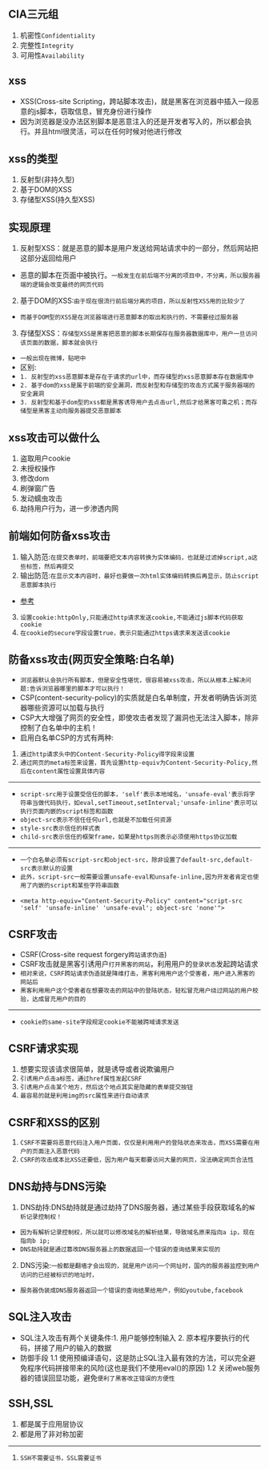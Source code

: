 ## CIA三元组
1. 机密性`Confidentiality`
2. 完整性`Integrity`
3. 可用性`Availability`

## xss
* XSS(Cross-site Scripting，跨站脚本攻击)，就是黑客在浏览器中插入一段恶意的js脚本，窃取信息，冒充身份进行操作
* 因为浏览器是没办法区别脚本是恶意注入的还是开发者写入的，所以都会执行。并且html很灵活，可以在任何时候对他进行修改

## xss的类型
1. 反射型(非持久型)
2. 基于DOM的XSS
3. 存储型XSS(持久型XSS)

## 实现原理
1. 反射型XSS：就是恶意的脚本是用户发送给网站请求中的一部分，然后网站把这部分返回给用户
* 恶意的脚本在页面中被执行。`一般发生在前后端不分离的项目中，不分离，所以服务器端的逻辑会改变最终的网页代码`
2. 基于DOM的XSS:`由于现在很流行前后端分离的项目，所以反射性XSS用的比较少了`
* `而基于DOM型的XSS是在浏览器端进行恶意脚本的取出和执行的，不需要经过服务器`
3. 存储型XSS：`存储型XSS是黑客把恶意的脚本长期保存在服务器数据库中，用户一旦访问该页面的数据，脚本就会执行`
* `一般出现在微博，贴吧中`
* 区别:
* `1. 反射型的xss恶意脚本是存在于请求的url中，而存储型的xss恶意脚本存在数据库中`
* `2. 基于dom的xss是属于前端的安全漏洞，而反射型和存储型的攻击方式属于服务器端的安全漏洞`
* `3. 反射型和基于dom型的xss都是黑客诱导用户去点击url,然后才给黑客可乘之机；而存储型是黑客主动向服务器提交恶意脚本`

## xss攻击可以做什么
1. 盗取用户cookie
2. 未授权操作
3. 修改dom
4. 刷弹窗广告
5. 发动蠕虫攻击
6. 劫持用户行为，进一步渗透内网

## 前端如何防备xss攻击
1. 输入防范:`在提交表单时，前端要把文本内容转换为实体编码，也就是过滤掉script,a这些标签，然后再提交`
2. 输出防范:`在显示文本内容时，最好也要做一次html实体编码转换后再显示，防止script恶意脚本执行`
* [参考](https://www.jianshu.com/p/e554b5a5c304)
3. `设置cookie:httpOnly,只能通过http请求发送cookie,不能通过js脚本代码获取cookie`
4. `在cookie的secure字段设置true，表示只能通过https请求来发送该cookie`

## 防备xss攻击(网页安全策略:白名单)
* `浏览器默认会执行所有脚本，但是安全性堪忧，很容易被xss攻击，所以从根本上解决问题:告诉浏览器哪里的脚本才可以执行！`
* CSP(content-security-policy)的实质就是白名单制度，开发者明确告诉浏览器哪些资源可以加载与执行
* CSP大大增强了网页的安全性，即使攻击者发现了漏洞也无法注入脚本，除非控制了白名单中的主机！
* 启用白名单CSP的方式有两种:
1. `通过http请求头中的Content-Security-Policy得字段来设置`
2. `通过网页的meta标签来设置，首先设置http-equiv为Content-Security-Policy,然后在content属性设置具体内容`
---
* `script-src用于设置受信任的脚本，'self'表示本地域名，'unsafe-eval'表示将字符串当做代码执行，如eval,setTimeout,setInterval;'unsafe-inline'表示可以执行页面内嵌的script标签和函数`
* `object-src表示不信任任何url,也就是不加载任何资源`
* `style-src表示信任的样式表`
* `child-src表示信任的框架frame，如果是https则表示必须使用https协议加载`
---
* `一个白名单必须有script-src和object-src，除非设置了default-src,default-src表示默认的设置`
* `此外，script-src一般需要设置unsafe-eval和unsafe-inline,因为开发者肯定也使用了内嵌的script和某些字符串函数`
*     <meta http-equiv="Content-Security-Policy" content="script-src 'self' 'unsafe-inline' 'unsafe-eval'; object-src 'none'">

## CSRF攻击
* CSRF(Cross-site request forgery`跨站请求伪造`)
* CSRF攻击就是黑客引诱用户`打开黑客的网站`，利用用户的`登录状态`发起跨站请求
* `相对来说，CSRF跨站请求伪造就是降维打击，黑客利用用户这个受害者，用户进入黑客的网站后`
* `黑客利用用户这个受害者在想要攻击的网站中的登陆状态，轻松冒充用户绕过网站的用户校验，达成冒充用户的目的`
---
* `cookie的same-site字段规定cookie不能被跨域请求发送`

## CSRF请求实现
1. 想要实现该请求很简单，就是诱导或者说欺骗用户
2. `引诱用户点击a标签，通过href属性发起CSRF`
3. `引诱用户点击某个地方，然后这个地点其实是隐藏的表单提交按钮`
4. `最容易的就是利用img的src属性来进行自动请求`

## CSRF和XSS的区别
1. `CSRF不需要将恶意代码注入用户页面，仅仅是利用用户的登陆状态来攻击，而XSS需要在用户的页面注入恶意代码`
2. `CSRF的攻击成本比XSS还要低，因为用户每天都要访问大量的网页，没法确定网页合法性`

## DNS劫持与DNS污染
1. DNS劫持:DNS劫持就是通过劫持了DNS服务器，通过某些手段获取域名的`解析记录控制权！`
* `因为有解析记录控制权，所以就可以修改域名的解析结果，导致域名原来指向a ip，现在指向b ip;`
* `DNS劫持就是通过篡改DNS服务器上的数据返回一个错误的查询结果来实现的`
2. DNS污染:`一般都是翻墙才会出现的，就是用户访问一个网址时，国内的服务器监控到用户访问的已经被标识的地址时，`
*  `服务器伪装成DNS服务器返回一个错误的查询结果给用户，例如youtube,facebook`

## SQL注入攻击
* SQL注入攻击有两个关键条件:1. 用户能够控制输入 2. 原本程序要执行的代码，拼接了用户的输入的数据
* 防御手段
1.1 使用预编译语句，这是防止SQL注入最有效的方法，可以完全避免程序代码拼接带来的风险(这也是我们不使用eval()的原因)
1.2 关闭web服务器的错误回显功能，避免`便利了黑客改正错误的方便性`

## SSH,SSL
1. 都是属于应用层协议
2. 都是用了非对称加密
---
1. `SSH不需要证书，SSL需要证书`
